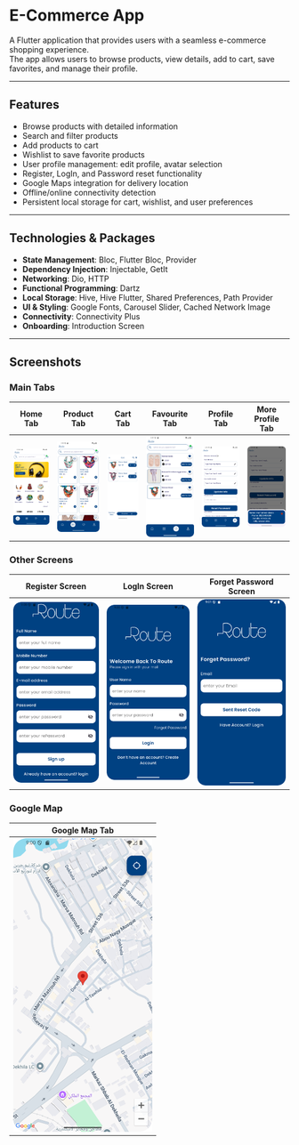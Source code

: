# E-Commerce App

A Flutter application that provides users with a seamless e-commerce shopping experience.  
The app allows users to browse products, view details, add to cart, save favorites, and manage their profile.

---

## Features
- Browse products with detailed information
- Search and filter products
- Add products to cart
- Wishlist to save favorite products
- User profile management: edit profile, avatar selection
- Register, LogIn, and Password reset functionality
- Google Maps integration for delivery location
- Offline/online connectivity detection
- Persistent local storage for cart, wishlist, and user preferences

---

## Technologies & Packages
- **State Management**: Bloc, Flutter Bloc, Provider  
- **Dependency Injection**: Injectable, GetIt  
- **Networking**: Dio, HTTP  
- **Functional Programming**: Dartz  
- **Local Storage**: Hive, Hive Flutter, Shared Preferences, Path Provider  
- **UI & Styling**: Google Fonts, Carousel Slider, Cached Network Image  
- **Connectivity**: Connectivity Plus  
- **Onboarding**: Introduction Screen  

---
## Screenshots

### Main Tabs
| Home Tab | Product Tab | Cart Tab | Favourite Tab | Profile Tab | More Profile Tab |
|----------|------------|---------|---------------|-------------|-----------------|
| <img src="assets/ScreenShots/E-Commerce%20Home%20Tab.png" width="250"/> | <img src="assets/ScreenShots/E-Commerce%20Product%20Tab.png" width="250"/> | <img src="assets/ScreenShots/E-Commerce%20Cart%20Tab.png" width="250"/> | <img src="assets/ScreenShots/E-Commerce%20Favourite%20Tab.png" width="250"/> | <img src="assets/ScreenShots/E-Commerce%20Profile%20Tab.png" width="250"/> | <img src="assets/ScreenShots/E-Commerce%20More%20Profile%20Tab.png" width="250"/> |

### Other Screens
| Register Screen | LogIn Screen | Forget Password Screen |
|----------------|--------------|-----------------------|
| <img src="assets/ScreenShots/E-Commerce%20Register%20Screen.png" width="250"/> | <img src="assets/ScreenShots/E-Commerce%20LogIn%20Screen.png" width="250"/> | <img src="assets/ScreenShots/E-Commerce%20Forget%20Password%20Screen.png" width="250"/> |

### Google Map
| Google Map Tab |
|----------------|
| <img src="assets/ScreenShots/E-Commerce%20Google%20Maps%20Tab.png" width="250"/> |
